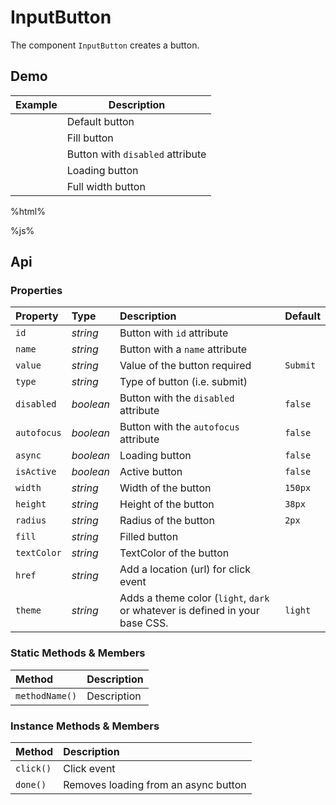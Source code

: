 # InputButton

The component `InputButton` creates a button.

## Demo

<table class="example">
  <thead>
    <tr>
      <th>Example</th>
      <th>Description</th>
    </tr>
  </thead>
  <tbody>
    <tr>
      <td><input-button></input-button></td>
      <td>
        <span id="button-example-tooltip-1">Default button</span>
      </td>
    </tr>
    <tr>
      <td><input-button fill="var(--accent)" text-color="white"></input-button></td>
      <td>
        <span id="button-example-tooltip-2">Fill button</span>
      </td>
    </tr>
    <tr>
      <td><input-button disabled="true"></input-button></td>
      <td>
        <span id="button-example-tooltip-3">Button with <code>disabled</code> attribute</span>
      </td>
    </tr>
    <tr>
      <td>
        <input-button
          async="true"
          id="loading-button-example"
          value="Click me">
        </input-button>
      </td>
      <td>
        <span id="button-example-tooltip-4">Loading button</span>
      </td>
    </tr>
    <tr>
      <td><input-button width="100%"></input-button></td>
      <td>
        <span id="button-example-tooltip-5">Full width button</span>
      </td>
    </tr>
  </tbody>
</table>

%html%

%js%

## Api

### Properties

| Property | Type | Description | Default |
| :--- | :--- | :--- | :--- |
| `id` | *string* | Button with `id` attribute | |
| `name` | *string* | Button with a `name` attribute | |
| `value` | *string* | Value of the button <span class="req">required</span> | `Submit` |
| `type` | *string* | Type of button (i.e. submit) | |
| `disabled` | *boolean* | Button with the `disabled` attribute | `false` |
| `autofocus` | *boolean* | Button with the `autofocus` attribute | `false` |
| `async` | *boolean* | Loading button | `false` |
| `isActive` | *boolean* | Active button | `false` |
| `width` | *string* | Width of the button | `150px` |
| `height` | *string* | Height of the button | `38px` |
| `radius` | *string* | Radius of the button | `2px` |
| `fill` | *string* | Filled button |  |
| `textColor` | *string* | TextColor of the button |  |
| `href` | *string* | Add a location (url) for click event | |
| `theme` | *string* | Adds a theme color (`light`, `dark` or whatever is defined in your base CSS. | `light` |

### Static Methods & Members

| Method | Description |
| :--- | :--- |
| `methodName()` | Description |

### Instance Methods & Members

| Method | Description |
| :--- | :--- |
| `click()` | Click event |
| `done()` | Removes loading from an async button |
